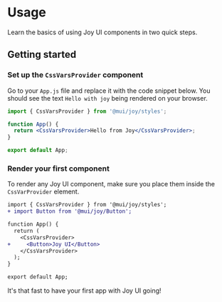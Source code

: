 # Usage

<p class="description">Learn the basics of using Joy UI components in two quick steps.</p>

## Getting started

### Set up the `CssVarsProvider` component

Go to your `App.js` file and replace it with the code snippet below. You should see the text `Hello with joy` being rendered on your browser.

```jsx
import { CssVarsProvider } from '@mui/joy/styles';

function App() {
  return <CssVarsProvider>Hello from Joy</CssVarsProvider>;
}

export default App;
```

### Render your first component

To render any Joy UI component, make sure you place them inside the `CssVarProvider` element.

```diff
import { CssVarsProvider } from '@mui/joy/styles';
+ import Button from '@mui/joy/Button';

function App() {
  return (
    <CssVarsProvider>
+     <Button>Joy UI</Button>
    </CssVarsProvider>
  );
}

export default App;
```

It's that fast to have your first app with Joy UI going!
